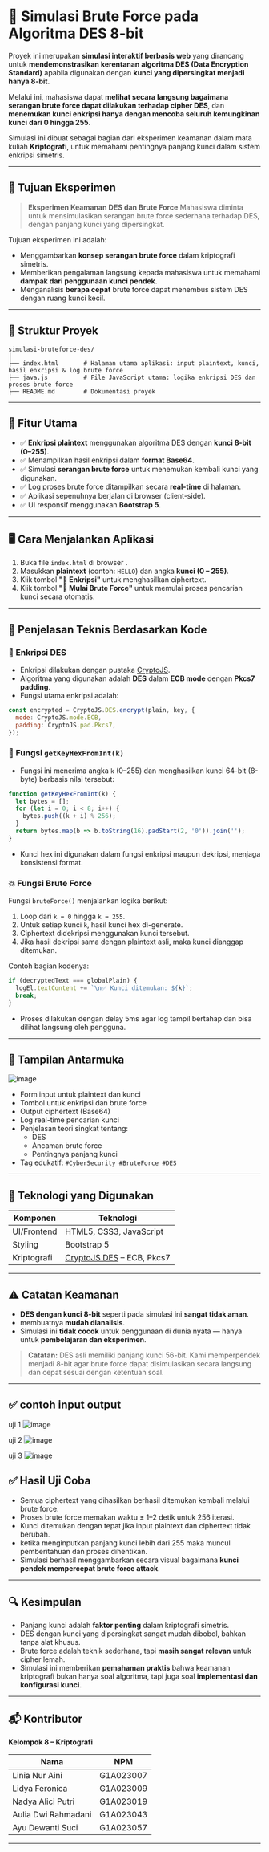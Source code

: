 # 🔐 Simulasi Brute Force pada Algoritma DES 8-bit

Proyek ini merupakan **simulasi interaktif berbasis web** yang dirancang untuk **mendemonstrasikan kerentanan algoritma DES (Data Encryption Standard)** apabila digunakan dengan **kunci yang dipersingkat menjadi hanya 8-bit**.

Melalui ini, mahasiswa dapat **melihat secara langsung bagaimana serangan brute force dapat dilakukan terhadap cipher DES**, dan **menemukan kunci enkripsi hanya dengan mencoba seluruh kemungkinan kunci dari 0 hingga 255**.

Simulasi ini dibuat sebagai bagian dari eksperimen keamanan dalam mata kuliah **Kriptografi**, untuk memahami pentingnya panjang kunci dalam sistem enkripsi simetris.

---

## 🎯 Tujuan Eksperimen

> **Eksperimen Keamanan DES dan Brute Force**
> Mahasiswa diminta untuk mensimulasikan serangan brute force sederhana terhadap DES, dengan panjang kunci yang dipersingkat.

Tujuan eksperimen ini adalah:

* Menggambarkan **konsep serangan brute force** dalam kriptografi simetris.
* Memberikan pengalaman langsung kepada mahasiswa untuk memahami **dampak dari penggunaan kunci pendek**.
* Menganalisis **berapa cepat** brute force dapat menembus sistem DES dengan ruang kunci kecil.

---

## 📁 Struktur Proyek
```plaintext
simulasi-bruteforce-des/
│
├── index.html       # Halaman utama aplikasi: input plaintext, kunci, hasil enkripsi & log brute force
├── java.js          # File JavaScript utama: logika enkripsi DES dan proses brute force
├── README.md        # Dokumentasi proyek
 ```

---

## 🚀 Fitur Utama

* ✅ **Enkripsi plaintext** menggunakan algoritma DES dengan **kunci 8-bit (0–255)**.
* ✅ Menampilkan hasil enkripsi dalam **format Base64**.
* ✅ Simulasi **serangan brute force** untuk menemukan kembali kunci yang digunakan.
* ✅ Log proses brute force ditampilkan secara **real-time** di halaman.
* ✅ Aplikasi sepenuhnya berjalan di browser (client-side).
* ✅ UI responsif menggunakan **Bootstrap 5**.

---

## 🖥️ Cara Menjalankan Aplikasi

1. Buka file `index.html` di browser .
2. Masukkan **plaintext** (contoh: `HELLO`) dan angka **kunci (0 – 255)**.
3. Klik tombol **"🔐 Enkripsi"** untuk menghasilkan ciphertext.
4. Klik tombol **"🚀 Mulai Brute Force"** untuk memulai proses pencarian kunci secara otomatis.

---

## 📌 Penjelasan Teknis Berdasarkan Kode

### 🔐 Enkripsi DES

* Enkripsi dilakukan dengan pustaka [CryptoJS](https://cdnjs.com/libraries/crypto-js).
* Algoritma yang digunakan adalah **DES** dalam **ECB mode** dengan **Pkcs7 padding**.
* Fungsi utama enkripsi adalah:

```javascript
const encrypted = CryptoJS.DES.encrypt(plain, key, {
  mode: CryptoJS.mode.ECB,
  padding: CryptoJS.pad.Pkcs7,
});
```

### 🔑 Fungsi `getKeyHexFromInt(k)`

* Fungsi ini menerima angka `k` (0–255) dan menghasilkan kunci 64-bit (8-byte) berbasis nilai tersebut:

```javascript
function getKeyHexFromInt(k) {
  let bytes = [];
  for (let i = 0; i < 8; i++) {
    bytes.push((k + i) % 256);
  }
  return bytes.map(b => b.toString(16).padStart(2, '0')).join('');
}
```

* Kunci hex ini digunakan dalam fungsi enkripsi maupun dekripsi, menjaga konsistensi format.

### 💥 Fungsi Brute Force

Fungsi `bruteForce()` menjalankan logika berikut:

1. Loop dari `k = 0` hingga `k = 255`.
2. Untuk setiap kunci `k`, hasil kunci hex di-generate.
3. Ciphertext didekripsi menggunakan kunci tersebut.
4. Jika hasil dekripsi sama dengan plaintext asli, maka kunci dianggap ditemukan.

Contoh bagian kodenya:

```javascript
if (decryptedText === globalPlain) {
  logEl.textContent += `\n✅ Kunci ditemukan: ${k}`;
  break;
}
```

* Proses dilakukan dengan delay 5ms agar log tampil bertahap dan bisa dilihat langsung oleh pengguna.

---

## 📸 Tampilan Antarmuka
  ![image](https://github.com/user-attachments/assets/97bd8a42-5f26-4edc-a30b-3a6c4c63f73e)

* Form input untuk plaintext dan kunci
* Tombol untuk enkripsi dan brute force
* Output ciphertext (Base64)
* Log real-time pencarian kunci
* Penjelasan teori singkat tentang:
  * DES
  * Ancaman brute force
  * Pentingnya panjang kunci
* Tag edukatif: `#CyberSecurity #BruteForce #DES`

---

## 🔧 Teknologi yang Digunakan

| Komponen    | Teknologi                                                          |
| ----------- | ------------------------------------------------------------------ |
| UI/Frontend | HTML5, CSS3, JavaScript                                            |
| Styling     | Bootstrap 5                                                        |
| Kriptografi | [CryptoJS DES](https://cdnjs.com/libraries/crypto-js) – ECB, Pkcs7 |

---

## ⚠️ Catatan Keamanan

* **DES dengan kunci 8-bit** seperti pada simulasi ini **sangat tidak aman**.
* membuatnya **mudah dianalisis**.
* Simulasi ini **tidak cocok** untuk penggunaan di dunia nyata — hanya untuk **pembelajaran dan eksperimen**.

> **Catatan:** DES asli memiliki panjang kunci 56-bit. Kami memperpendek menjadi 8-bit agar brute force dapat disimulasikan secara langsung dan cepat sesuai dengan ketentuan soal.

---
## ✅ contoh input output
uji 1
  ![image](https://github.com/user-attachments/assets/48c2e38b-331b-4bd7-b348-068e95f9105d)

uji 2
  ![image](https://github.com/user-attachments/assets/a307f6ed-765e-4281-bd91-eab09ab93594)

uji 3
  ![image](https://github.com/user-attachments/assets/c4d0d197-cd1e-4299-81dc-5934614ddd07)

## ✅ Hasil Uji Coba

* Semua ciphertext yang dihasilkan berhasil ditemukan kembali melalui brute force.
* Proses brute force memakan waktu ± 1–2 detik untuk 256 iterasi.
* Kunci ditemukan dengan tepat jika input plaintext dan ciphertext tidak berubah.
* ketika menginputkan panjang kunci lebih dari 255 maka muncul pemberitahuan dan proses dihentikan.
* Simulasi berhasil menggambarkan secara visual bagaimana **kunci pendek mempercepat brute force attack**.

---

## 🔍 Kesimpulan

* Panjang kunci adalah **faktor penting** dalam kriptografi simetris.
* DES dengan kunci yang dipersingkat sangat mudah dibobol, bahkan tanpa alat khusus.
* Brute force adalah teknik sederhana, tapi **masih sangat relevan** untuk cipher lemah.
* Simulasi ini memberikan **pemahaman praktis** bahwa keamanan kriptografi bukan hanya soal algoritma, tapi juga soal **implementasi dan konfigurasi kunci**.

---

## 📬 Kontributor

**Kelompok 8 – Kriptografi**

| Nama                   | NPM             |
| ---------------------- | ----------------|
| Linia Nur Aini         | G1A023007       |
| Lidya Feronica         | G1A023009       |
| Nadya Alici Putri      | G1A023019       |
| Aulia Dwi Rahmadani    | G1A023043       |
| Ayu Dewanti Suci       | G1A023057       |

---
